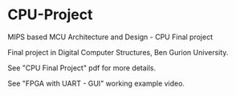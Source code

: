 # CPU-Project
MIPS based MCU Architecture and Design - CPU Final project

Final project in Digital Computer Structures, Ben Gurion University.

See "CPU Final Project" pdf for more details.

See "FPGA with UART - GUI" working example video.
